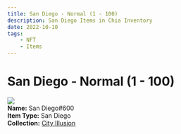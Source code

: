 ```yaml
---
title: San Diego - Normal (1 - 100)
description: San Diego Items in Chia Inventory
date: 2022-10-10
tags:
    - NFT
    - Items
---
```


# San Diego - Normal (1 - 100)
<div class="item_thumbnail">
<img loading="lazy" src="https://w7lvjxx4ppdxpwu5xgnmjd2njr6rmytj7fbthrdxmnvzb7cwi4.arweave.net/t9dU3vx7_x3fanbmaxI9NTH0WYmn5QzPEd2NrkPxWR8"><br/>
<div><strong>Name:</strong> San Diego#600</div>
<div><strong>Item Type:</strong> San Diego</div>
<div><strong>Collection:</strong> <a href="https://www.spacescan.io/xch/nft/collection/col1lend2dcn558km4wcwta4xnkfv3xpcmlp9kyt0m909emvfxechlyqdl5ndg">City Illusion</a></div>
</div>


